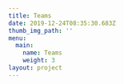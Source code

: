 ```yaml
---
title: Teams
date: 2019-12-24T08:35:30.683Z
thumb_img_path: ''
menu:
  main:
    name: Teams
    weight: 3
layout: project
---
```


